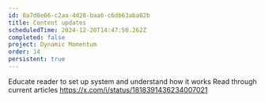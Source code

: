 ```yaml
---
id: 0a7d8e66-c2aa-4d28-baa6-c6db63aba02b
title: Content updates
scheduledTime: 2024-12-20T14:47:50.262Z
completed: false
project: Dynamic Momentum
order: 14
persistent: true
---
```


Educate reader to set up system and understand how it works
Read through current articles
https://x.com/i/status/1818391436234007021